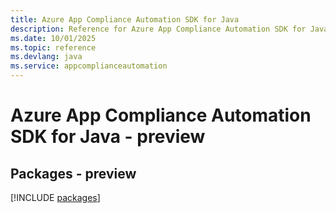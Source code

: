 ```yaml
---
title: Azure App Compliance Automation SDK for Java
description: Reference for Azure App Compliance Automation SDK for Java
ms.date: 10/01/2025
ms.topic: reference
ms.devlang: java
ms.service: appcomplianceautomation
---
```

# Azure App Compliance Automation SDK for Java - preview
## Packages - preview
[!INCLUDE [packages](app-compliance-automation-index.md)]